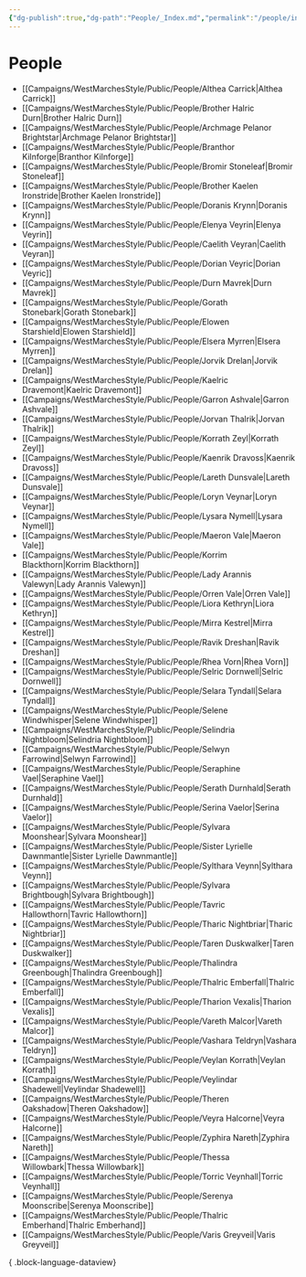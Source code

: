 ```yaml
---
{"dg-publish":true,"dg-path":"People/_Index.md","permalink":"/people/index/","title":"_People (Index)","tags":["people"],"dgShowFileTree":true}
---
```


# People
- [[Campaigns/WestMarchesStyle/Public/People/Althea Carrick\|Althea Carrick]]
- [[Campaigns/WestMarchesStyle/Public/People/Brother Halric Durn\|Brother Halric Durn]]
- [[Campaigns/WestMarchesStyle/Public/People/Archmage Pelanor Brightstar\|Archmage Pelanor Brightstar]]
- [[Campaigns/WestMarchesStyle/Public/People/Branthor Kilnforge\|Branthor Kilnforge]]
- [[Campaigns/WestMarchesStyle/Public/People/Bromir Stoneleaf\|Bromir Stoneleaf]]
- [[Campaigns/WestMarchesStyle/Public/People/Brother Kaelen Ironstride\|Brother Kaelen Ironstride]]
- [[Campaigns/WestMarchesStyle/Public/People/Doranis Krynn\|Doranis Krynn]]
- [[Campaigns/WestMarchesStyle/Public/People/Elenya Veyrin\|Elenya Veyrin]]
- [[Campaigns/WestMarchesStyle/Public/People/Caelith Veyran\|Caelith Veyran]]
- [[Campaigns/WestMarchesStyle/Public/People/Dorian Veyric\|Dorian Veyric]]
- [[Campaigns/WestMarchesStyle/Public/People/Durn Mavrek\|Durn Mavrek]]
- [[Campaigns/WestMarchesStyle/Public/People/Gorath Stonebark\|Gorath Stonebark]]
- [[Campaigns/WestMarchesStyle/Public/People/Elowen Starshield\|Elowen Starshield]]
- [[Campaigns/WestMarchesStyle/Public/People/Elsera Myrren\|Elsera Myrren]]
- [[Campaigns/WestMarchesStyle/Public/People/Jorvik Drelan\|Jorvik Drelan]]
- [[Campaigns/WestMarchesStyle/Public/People/Kaelric Dravemont\|Kaelric Dravemont]]
- [[Campaigns/WestMarchesStyle/Public/People/Garron Ashvale\|Garron Ashvale]]
- [[Campaigns/WestMarchesStyle/Public/People/Jorvan Thalrik\|Jorvan Thalrik]]
- [[Campaigns/WestMarchesStyle/Public/People/Korrath Zeyl\|Korrath Zeyl]]
- [[Campaigns/WestMarchesStyle/Public/People/Kaenrik Dravoss\|Kaenrik Dravoss]]
- [[Campaigns/WestMarchesStyle/Public/People/Lareth Dunsvale\|Lareth Dunsvale]]
- [[Campaigns/WestMarchesStyle/Public/People/Loryn Veynar\|Loryn Veynar]]
- [[Campaigns/WestMarchesStyle/Public/People/Lysara Nymell\|Lysara Nymell]]
- [[Campaigns/WestMarchesStyle/Public/People/Maeron Vale\|Maeron Vale]]
- [[Campaigns/WestMarchesStyle/Public/People/Korrim Blackthorn\|Korrim Blackthorn]]
- [[Campaigns/WestMarchesStyle/Public/People/Lady Arannis Valewyn\|Lady Arannis Valewyn]]
- [[Campaigns/WestMarchesStyle/Public/People/Orren Vale\|Orren Vale]]
- [[Campaigns/WestMarchesStyle/Public/People/Liora Kethryn\|Liora Kethryn]]
- [[Campaigns/WestMarchesStyle/Public/People/Mirra Kestrel\|Mirra Kestrel]]
- [[Campaigns/WestMarchesStyle/Public/People/Ravik Dreshan\|Ravik Dreshan]]
- [[Campaigns/WestMarchesStyle/Public/People/Rhea Vorn\|Rhea Vorn]]
- [[Campaigns/WestMarchesStyle/Public/People/Selric Dornwell\|Selric Dornwell]]
- [[Campaigns/WestMarchesStyle/Public/People/Selara Tyndall\|Selara Tyndall]]
- [[Campaigns/WestMarchesStyle/Public/People/Selene Windwhisper\|Selene Windwhisper]]
- [[Campaigns/WestMarchesStyle/Public/People/Selindria Nightbloom\|Selindria Nightbloom]]
- [[Campaigns/WestMarchesStyle/Public/People/Selwyn Farrowind\|Selwyn Farrowind]]
- [[Campaigns/WestMarchesStyle/Public/People/Seraphine Vael\|Seraphine Vael]]
- [[Campaigns/WestMarchesStyle/Public/People/Serath Durnhald\|Serath Durnhald]]
- [[Campaigns/WestMarchesStyle/Public/People/Serina Vaelor\|Serina Vaelor]]
- [[Campaigns/WestMarchesStyle/Public/People/Sylvara Moonshear\|Sylvara Moonshear]]
- [[Campaigns/WestMarchesStyle/Public/People/Sister Lyrielle Dawnmantle\|Sister Lyrielle Dawnmantle]]
- [[Campaigns/WestMarchesStyle/Public/People/Sylthara Veynn\|Sylthara Veynn]]
- [[Campaigns/WestMarchesStyle/Public/People/Sylvara Brightbough\|Sylvara Brightbough]]
- [[Campaigns/WestMarchesStyle/Public/People/Tavric Hallowthorn\|Tavric Hallowthorn]]
- [[Campaigns/WestMarchesStyle/Public/People/Tharic Nightbriar\|Tharic Nightbriar]]
- [[Campaigns/WestMarchesStyle/Public/People/Taren Duskwalker\|Taren Duskwalker]]
- [[Campaigns/WestMarchesStyle/Public/People/Thalindra Greenbough\|Thalindra Greenbough]]
- [[Campaigns/WestMarchesStyle/Public/People/Thalric Emberfall\|Thalric Emberfall]]
- [[Campaigns/WestMarchesStyle/Public/People/Tharion Vexalis\|Tharion Vexalis]]
- [[Campaigns/WestMarchesStyle/Public/People/Vareth Malcor\|Vareth Malcor]]
- [[Campaigns/WestMarchesStyle/Public/People/Vashara Teldryn\|Vashara Teldryn]]
- [[Campaigns/WestMarchesStyle/Public/People/Veylan Korrath\|Veylan Korrath]]
- [[Campaigns/WestMarchesStyle/Public/People/Veylindar Shadewell\|Veylindar Shadewell]]
- [[Campaigns/WestMarchesStyle/Public/People/Theren Oakshadow\|Theren Oakshadow]]
- [[Campaigns/WestMarchesStyle/Public/People/Veyra Halcorne\|Veyra Halcorne]]
- [[Campaigns/WestMarchesStyle/Public/People/Zyphira Nareth\|Zyphira Nareth]]
- [[Campaigns/WestMarchesStyle/Public/People/Thessa Willowbark\|Thessa Willowbark]]
- [[Campaigns/WestMarchesStyle/Public/People/Torric Veynhall\|Torric Veynhall]]
- [[Campaigns/WestMarchesStyle/Public/People/Serenya Moonscribe\|Serenya Moonscribe]]
- [[Campaigns/WestMarchesStyle/Public/People/Thalric Emberhand\|Thalric Emberhand]]
- [[Campaigns/WestMarchesStyle/Public/People/Varis Greyveil\|Varis Greyveil]]

{ .block-language-dataview}
